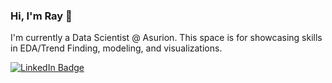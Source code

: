 ### Hi, I'm Ray 👋

I'm currently a Data Scientist @ Asurion. This space is for showcasing skills in EDA/Trend Finding, modeling, and visualizations.

[![LinkedIn Badge](https://img.shields.io/badge/-LinkedIn-blue?style=social&logo=Linkedin&logoColor=blue&link=https://www.linkedin.com/in/raymondlucio/)](https://www.linkedin.com/in/raymondlucio/)



<!--
**ray-lucio/ray-lucio** is a ✨ _special_ ✨ repository because its `README.md` (this file) appears on your GitHub profile.

Here are some ideas to get you started:

- 🔭 I’m currently working on ...
- 🌱 I’m currently learning ...
- 👯 I’m looking to collaborate on ...
- 🤔 I’m looking for help with ...
- 💬 Ask me about ...
- 📫 How to reach me: ...
- 😄 Pronouns: ...
- ⚡ Fun fact: ...
-->
